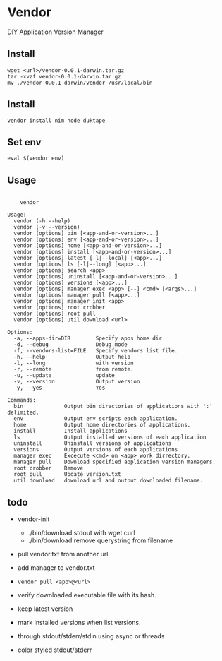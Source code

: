 # Vendor

DIY Application Version Manager

## Install

```
wget <url>/vendor-0.0.1-darwin.tar.gz
tar -xvzf vendor-0.0.1-darwin.tar.gz
mv ./vendor-0.0.1-darwin/vendor /usr/local/bin
```

## Install

```
vendor install nim node duktape
```

## Set env

```
eval $(vendor env)
```


## Usage

```

    vendor

Usage:
  vendor (-h|--help)
  vendor (-v|--version)
  vendor [options] bin [<app-and-or-version>...]
  vendor [options] env [<app-and-or-version>...]
  vendor [options] home [<app-and-or-version>...]
  vendor [options] install [<app-and-or-version>...]
  vendor [options] latest [-l|--local] [<app>...]
  vendor [options] ls [-l|--long] [<app>...]
  vendor [options] search <app>
  vendor [options] uninstall [<app-and-or-version>...]
  vendor [options] versions [<app>...]
  vendor [options] manager exec <app> [--] <cmd> [<args>...]
  vendor [options] manager pull [<app>...]
  vendor [options] manager init <app>
  vendor [options] root crobber
  vendor [options] root pull
  vendor [options] util download <url>

Options:
  -a, --apps-dir=DIR        Specify apps home dir
  -d, --debug               Debug mode
  -f, --vendors-list=FILE   Specify vendors list file.
  -h, --help                Output help
  -l, --long                with version
  -r, --remote              from remote.
  -u, --update              update
  -v, --version             Output version
  -y, --yes                 Yes

Commands:
  bin             Output bin directories of applications with ':' delimited.
  env             Output env scripts each application.
  home            Output home directories of applications.
  install         Install applications
  ls              Output installed versions of each application
  uninstall       Uninstall versions of applications
  versions        Output versions of each applications
  manager exec    Excecute <cmd> on <app> work dirrectory.
  manager pull    Download specified application version managers.
  root crobber    Remove
  root pull       Update version.txt
  util download   download url and output downloaded filename.
```


## todo

- vendor-init
  - ./bin/download stdout with wget curl
  - ./bin/download remove querystring from filename
- pull vendor.txt from another url.
- add manager to vendor.txt
- `vendor pull <app>@<url>`
- verify downloaded executable file with its hash.
- keep latest version
- mark installed versions when list versions.


- through stdout/stderr/stdin using async or threads
- color styled stdout/stderr
